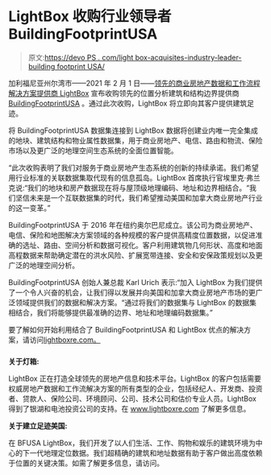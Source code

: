 # LightBox 收购行业领导者 BuildingFootprintUSA

> 原文:[https://devo PS . com/light box-acquisites-industry-leader-building footprint USA/](https://devops.com/lightbox-acquires-industry-leader-buildingfootprintusa/)

加利福尼亚州尔湾市——2021 年 2 月 1 日——[领先的商业房地产数据和工作流程解决方案提供商 LightBox](http://lightboxre.com/) 宣布收购领先的位置分析建筑和结构边界提供商 [BuildingFootprintUSA](https://buildingfootprintusa.com/) 。通过此次收购，LightBox 将立即向其客户提供建筑足迹。

将 BuildingFootprintUSA 数据集连接到 LightBox 数据将创建业内唯一完全集成的地块、建筑结构和物业属性数据集，用于商业房地产、电信、路由和物流、保险市场以及更广泛的地理空间生态系统的全面位置智能。

“此次收购表明了我们对服务于商业房地产生态系统的创新的持续承诺。我们希望用行业标准的关联数据集取代现有的信息孤岛。LightBox 首席执行官埃里克·弗兰克说:“我们的地块和房产数据现在将与屋顶级地理编码、地址和边界相结合。“我们坚信未来是一个互联数据集的时代，我们希望推动美国和加拿大商业房地产行业的这一变革。”

BuildingFootprintUSA 于 2016 年在纽约奥尔巴尼成立。该公司为商业房地产、电信、保险和地图解决方案领域的各种规模的客户提供高精度位置数据，以促进准确的选址、路由、空间分析和数据可视化。客户利用建筑物几何形状、高度和地面高程数据来帮助确定潜在的洪水风险、扩展宽带连接、安全和安保政策规划以及更广泛的地理空间分析。

BuildingFootprintUSA 创始人兼总裁 Karl Urich 表示:“加入 LightBox 为我们提供了一个令人兴奋的机会，让我们得以发展并向美国和加拿大商业房地产市场的更广泛领域提供我们的数据和解决方案。“通过将我们的数据集与 LightBox 的数据集相结合，我们将能够提供最准确的边界、地址和地理编码数据集。”

要了解如何开始利用结合了 BuildingFootprintUSA 和 LightBox 优点的解决方案，请访问[lightboxre.com。](https://www.lightboxre.com/)

###

**关于灯箱:**

LightBox 正在打造全球领先的房地产信息和技术平台。LightBox 的客户包括需要权威房地产数据和工作流解决方案的所有类型的企业，包括经纪人、开发商、投资者、贷款人、保险公司、环境顾问、公司、技术公司和估价专业人员。LightBox 得到了银湖和电池投资公司的支持。在 www.lightboxre.com 了解更多信息。

**关于建立足迹美国:**

在 BFUSA LightBox，我们开发了以人们生活、工作、购物和娱乐的建筑环境为中心的下一代地理定位数据。我们超精确的建筑和地址数据有助于客户做出高度依赖于位置的关键决策。如需了解更多信息，请访问。